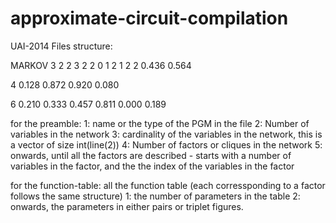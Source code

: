 # approximate-circuit-compilation

UAI-2014 Files structure: 
<Preamble> 
<Function-Table> 

MARKOV
3
2 2 3
2
2 0 1
2 1 2
2
 0.436 0.564

4
 0.128 0.872
 0.920 0.080

6
 0.210 0.333 0.457
 0.811 0.000 0.189

for the preamble:
1: name or the type of the PGM in the file 
2: Number of variables in the network 
3: cardinality of the variables in the network, this is a vector of size int(line(2)) 
4: Number of factors or cliques in the network 
5: onwards, until all the factors are described - starts with a number of variables in the factor, and the the index of the variables in the factor 


for the function-table: all the function table (each corressponding to a factor follows the same structure) 
1: the number of parameters in the table 
2: onwards, the parameters in either pairs or triplet figures. 

